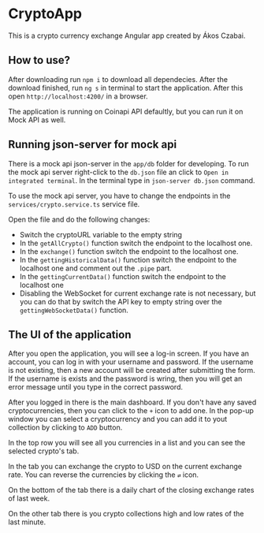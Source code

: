 # CryptoApp

This is a crypto currency exchange Angular app created by Ákos Czabai.

## How to use?

After downloading run `npm i` to download all dependecies. After the download finished, run `ng s` in terminal to start the application. After this open `http://localhost:4200/` in a browser.

The application is running on Coinapi API defaultly, but you can run it on Mock API as well.

## Running json-server for mock api

There is a mock api json-server in the `app/db` folder for developing. To run the mock api server right-click to the `db.json` file an click to `Open in integrated terminal`. In the terminal type in `json-server db.json` command.

To use the mock api server, you have to change the endpoints in the `services/crypto.service.ts` service file.

Open the file and do the following changes:

- Switch the cryptoURL variable to the empty string
- In the `getAllCrypto()` function switch the endpoint to the localhost one.
- In the `exchange()` function switch the endpoint to the localhost one.
- In the `gettingHistoricalData()` function switch the endpoint to the localhost one and comment out the `.pipe` part.
- In the `gettingCurrentData()` function switch the endpoint to the localhost one
- Disabling the WebSocket for current exchange rate is not necessary, but you can do that by switch the API key to empty string over the `gettingWebSocketData()` function.

## The UI of the application

After you open the application, you will see a log-in screen. If you have an account, you can log in with your username and password. If the username is not existing, then a new account will be created after submitting the form. If the username is exists and the password is wring, then you will get an error message until you type in the correct password.

After you logged in there is the main dashboard. If you don't have any saved cryptocurrencies, then you can click to the `+` icon to add one. In the pop-up window you can select a cryptocurrency and you can add it to yout collection by clicking to `ADD` button.

In the top row you will see all you currencies in a list and you can see the selected crypto's tab.

In the tab you can exchange the crypto to USD on the current exchange rate. You can reverse the currencies by clicking the `⇄` icon.

On the bottom of the tab there is a daily chart of the closing exchange rates of last week.

On the other tab there is you crypto collections high and low rates of the last minute.
